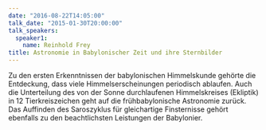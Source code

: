 ```yaml
---
date: "2016-08-22T14:05:00"
talk_date: "2015-01-30T20:00:00"
talk_speakers:
  speaker1:
    name: Reinhold Frey
title: Astronomie in Babylonischer Zeit und ihre Sternbilder
---
```


Zu den ersten Erkenntnissen der babylonischen Himmelskunde gehörte die Entdeckung, dass viele Himmelserscheinungen periodisch ablaufen. Auch die Unterteilung des von der Sonne durchlaufenen Himmelskreises (Ekliptik) in 12 Tierkreiszeichen geht auf die frühbabylonische Astronomie zurück. Das Auffinden des Saroszyklus für gleichartige Finsternisse gehört ebenfalls zu den beachtlichsten Leistungen der Babylonier.
